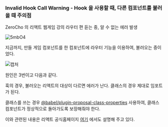 ### Invalid Hook Call Warning - Hook 을 사용할 때, 다른 컴포넌트를 불러올 때 주의점

ZeroCho 의 리액트 웹게임 강의 라우터 편 듣는 중, 알 수 없는 에러 발생

![5mbO4](https://user-images.githubusercontent.com/50399804/109388956-883bdf80-794d-11eb-8ea3-2b240a33a8ed.png)



지금까지, 만들 게임 컴포넌트를 한 컴포넌트에 라우터 기능을 이용하여, 불러오는 중이 었다.

![캡처](https://user-images.githubusercontent.com/50399804/109389186-ca195580-794e-11eb-8b0f-39f6aff403f7.JPG)


원인은 3번이고 다음과 같다.

훅의 경우, 불러오는 리액트의 대상이 다르면 에러가 난다. 클래스의 경우 제대로 임포트가 된다.

클래스를 쓰는 경우 [@babel/plugin-proposal-class-properties](https://simsimjae.tistory.com/447) 사용하여, 클래스 컴포넌트가 정상적으로 돌아가도록 보장해줘야 한다.

이와 관련된 내용은 리액트 공식홈페이지 [여기](https://ko.reactjs.org/warnings/invalid-hook-call-warning.html) 에서도 설명해 주고 있다.
